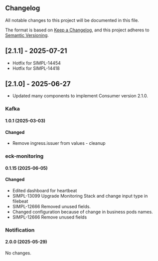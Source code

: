 ## Changelog
All notable changes to this project will be documented in this file.

The format is based on [Keep a Changelog](https://keepachangelog.com/en/1.0.0/),
and this project adheres to [Semantic Versioning](https://semver.org/spec/v2.0.0.html).

## [2.1.1] - 2025-07-21

- Hotfix for SIMPL-14454
- Hotfix for SIMPL-14418

## [2.1.0] - 2025-06-27
- Updated many components to implement Consumer version 2.1.0.


### Kafka

#### 1.0.1 (2025-03-03)

#### Changed
- Remove ingress.issuer from values - cleanup


### eck-monitoring

#### 0.1.15 (2025-06-05)

#### Changed
- Edited dashboard for heartbeat
- SIMPL-13099 Upgrade Monitoring Stack and change input type in filebeat
- SIMPL-12666 Removed unused fields.
- Changed configuration because of change in business pods names.
- SIMPL-12666 Remove unused fields


### Notification

#### 2.0.0 (2025-05-29)
No changes.
